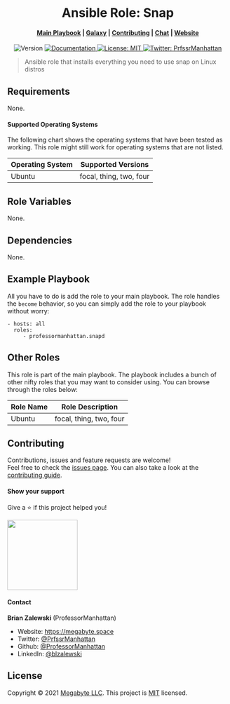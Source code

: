 <h1 align="center">Ansible Role: Snap</h1>
<div align="center">
  <h4>
    <a href="{{ main_playbook_url }}">Main Playbook</a>
    <span> | </span>
    <a href="https://galaxy.ansible.com/professormanhattan/snapd">Galaxy</a>
    <span> | </span>
    <a href="https://contrib">Contributing</a>
    <span> | </span>
    <a href="{{ chat_url }}">Chat</a>
    <span> | </span>
    <a href="{{ homepage_url }}">Website</a>
  </h4>
</div>
<p style="text-align:center;">
  <img alt="Version" src="https://img.shields.io/badge/version-1.0.0-blue.svg?cacheSeconds=2592000" />
  <a href="https://megabyte.space/wiki/snapd" target="_blank">
    <img alt="Documentation" src="https://img.shields.io/badge/documentation-yes-brightgreen.svg" />
  </a>
  <a href="https://gitlab.com/megabyte-space/ansible-roles/snapd/-/raw/master/LICENSE" target="_blank">
    <img alt="License: MIT" src="https://img.shields.io/badge/License-MIT-yellow.svg" />
  </a>
  <a href="https://twitter.com/PrfssrManhattan" target="_blank">
    <img alt="Twitter: PrfssrManhattan" src="https://img.shields.io/twitter/follow/PrfssrManhattan.svg?style=social" />
  </a>
</p>

> Ansible role that installs everything you need to use snap on Linux distros

## Requirements

None.

#### Supported Operating Systems

The following chart shows the operating systems that have been tested as working. This role might still work for operating systems that are not listed.

| Operating System | Supported Versions      |
| ---------------- | ----------------------- |
| Ubuntu           | focal, thing, two, four |

## Role Variables

None.

## Dependencies

None.

## Example Playbook

All you have to do is add the role to your main playbook. The role handles the `become` behavior, so you can simply add the role to your playbook without worry:

    - hosts: all
      roles:
         - professormanhattan.snapd

## Other Roles

This role is part of the main playbook. The playbook includes a bunch of other nifty roles that you may want to consider using. You can browse through the roles below:

| Role Name | Role Description        |
| --------- | ----------------------- |
| Ubuntu    | focal, thing, two, four |

## Contributing

Contributions, issues and feature requests are welcome!<br />Feel free to check the [issues page](https://gitlab.com/megabyte-space/ansible-roles/snapd/-/issues). You can also take a look at the [contributing guide](https://gitlab.com/megabyte-space/ansible-roles/snapd/-/raw/master/CONTRIBUTING.md).

#### Show your support

Give a ⭐️ if this project helped you!

<a href="https://www.patreon.com/ProfessorManhattan">
  <img src="https://c5.patreon.com/external/logo/become_a_patron_button@2x.png" width="160">
</a>

#### Contact

**Brian Zalewski** (ProfessorManhattan)

- Website: https://megabyte.space
- Twitter: [@PrfssrManhattan](https://twitter.com/PrfssrManhattan)
- Github: [@ProfessorManhattan](https://github.com/ProfessorManhattan)
- LinkedIn: [@blzalewski](https://linkedin.com/in/blzalewski)

## License

Copyright © 2021 [Megabyte LLC](https://megabyte.space). This project is [MIT](https://gitlab.com/megabyte-space/ansible-roles/snapd/-/raw/master/LICENSE) licensed.
